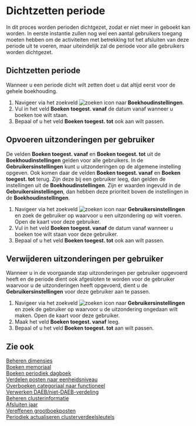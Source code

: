 # Dichtzetten periode

In dit proces worden perioden dichtgezet, zodat er niet meer in geboekt kan worden. In eerste instantie zullen nog wel een aantal gebruikers toegang moeten hebben om de activiteiten met betrekking tot het afsluiten van deze periode uit te voeren, maar uiteindelijk zal de periode voor alle gebruikers worden dichtgezet.

## Dichtzetten periode

Wanneer u een periode dicht wilt zetten doet u dat altijd eerst voor de gehele boekhouding.

1. Navigeer via het zoekveld ![zoeken icon](/assets/images/zoeken.png "zoeken icon") naar **Boekhoudinstellingen**.
2. Vul in het veld **Boeken toegest. vanaf** de datum vanaf wanneer u boeken toe wilt staan.
3. Bepaal of u het veld **Boeken toegest. tot** ook aan wilt passen.

## Opvoeren uitzonderingen per gebruiker

De velden **Boeken toegest. vanaf** en **Boeken toegest. tot** uit de **Boekhoudinstellingen** gelden voor alle gebruikers. In de **Gebruikersinstellingen** kunt u uitzonderingen op de algemene instelling opgeven. Ook komen daar de velden **Boeken toegest. vanaf** en **Boeken toegest. tot** terug. Zijn deze bij een gebruiker leeg, dan gelden de instellingen uit de **Boekhoudinstellingen**. Zijn er waarden ingevuld in de **Gebruikersinstellingen**, dan hebben deze prioriteit boven de instellingen in de **Boekhoudinstellingen**.

1. Navigeer via het zoekveld ![zoeken icon](/assets/images/zoeken.png "zoeken icon") naar **Gebruikersinstellingen** en zoek de gebruiker op waarvoor u een uitzondering op wilt voeren. Open de kaart voor deze gebruiker.
2. Vul in het veld **Boeken toegest. vanaf** de datum vanaf wanneer u boeken toe wilt staan voor deze gebruiker.
3. Bepaal of u het veld **Boeken toegest. tot** ook aan wilt passen.

## Verwijderen uitzonderingen per gebruiker

Wanneer u in de voorgaande stap uitzonderingen per gebruiker opgevoerd heeft en de periode dient ook afgesloten te worden voor de gebruiker waarvoor u de uitzonderingen heeft opgevoerd, dient u de **Gebruikersinstellingen** voor deze gebruiker aan te passen.

1. Navigeer via het zoekveld ![zoeken icon](/assets/images/zoeken.png "zoeken icon") naar **Gebruikersinstellingen** en zoek de gebruiker op waarvoor u de uitzondering ongedaan wilt maken. Open de kaart voor deze gebruiker.
2. Maak het veld **Boeken toegest. vanaf** leeg.
3. Bepaal of u het veld **Boeken toegest. tot** aan wilt passen.

## Zie ook

[Beheren dimensies](../beheren-dimensies/)  
[Boeken memoriaal](../boeken-memoriaal/)  
[Boeken periodiek dagboek](../boeken-periodiek-dagboek/)   
[Verdelen posten naar eenheidsniveau](../verdelen-posten-naar-eenheidsniveau/)  
[Overboeken categoriaal naar functioneel](../overboeken-categoriaal-naar-functioneel/)  
[Verwerken DAEB/niet-DAEB-verdeling](../verwerken-daeb-niet-daeb-verdeling/)  
[Beheren clusterinformatie](../beheren-clusterinformatie/)  
[Afsluiten jaar](../afsluiten-jaar/)  
[Vereffenen grootboekposten](../vereffenen-grootboekposten/)  
[Periodiek actualiseren clusterverdeelsleutels](../periodiek-actualiseren-clusterverdeelsleutels/)
